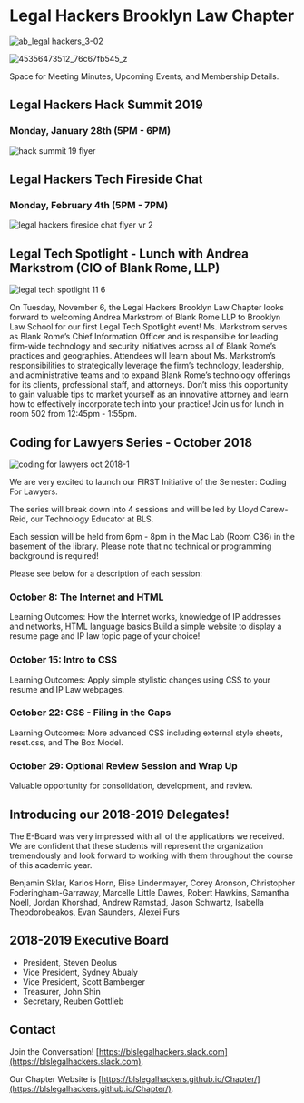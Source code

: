 # Legal Hackers Brooklyn Law Chapter

![ab_legal hackers_3-02](https://user-images.githubusercontent.com/34072582/47150705-6faf5b00-d2a5-11e8-9c53-1621616c91e5.png)

![45356473512_76c67fb545_z](https://user-images.githubusercontent.com/34072582/47191236-20544380-d314-11e8-8617-8a6b717669a3.jpg)

Space for Meeting Minutes, Upcoming Events, and Membership Details.

## Legal Hackers Hack Summit 2019
### Monday, January 28th (5PM - 6PM)
![hack summit 19 flyer](https://user-images.githubusercontent.com/34072582/51286922-2a451b80-19c3-11e9-9a1a-a731a58eb75c.png)

## Legal Hackers Tech Fireside Chat
### Monday, February 4th (5PM - 7PM)
![legal hackers fireside chat flyer vr 2](https://user-images.githubusercontent.com/34072582/51286962-56f93300-19c3-11e9-8aba-0496c995db81.png)

## Legal Tech Spotlight - Lunch with Andrea Markstrom (CIO of Blank Rome, LLP)
![legal tech spotlight 11 6](https://user-images.githubusercontent.com/34072582/47933355-c07ca180-deaa-11e8-9364-25a2e1c92318.png)

On Tuesday, November 6, the Legal Hackers Brooklyn Law Chapter looks forward to welcoming Andrea Markstrom of Blank Rome LLP to Brooklyn Law School for our first Legal Tech Spotlight event! Ms. Markstrom serves as Blank Rome’s Chief Information Officer and is responsible for leading firm-wide technology and security initiatives across all of Blank Rome’s practices and geographies. Attendees will learn about Ms. Markstrom’s responsibilities to strategically leverage the firm’s technology, leadership, and administrative teams and to expand Blank Rome’s technology offerings for its clients, professional staff, and attorneys. Don’t miss this opportunity to gain valuable tips to market yourself as an innovative attorney and learn how to effectively incorporate tech into your practice! Join us for lunch in room 502 from 12:45pm - 1:55pm.
 

## Coding for Lawyers Series - October 2018
![coding for lawyers oct 2018-1](https://user-images.githubusercontent.com/34072582/47150574-f31c7c80-d2a4-11e8-8fc1-4e50d4e42cbb.png)

We are very excited to launch our FIRST Initiative of the Semester: Coding For Lawyers.
 
The series will break down into 4 sessions and will be led by Lloyd Carew-Reid, our Technology Educator at BLS.
 
Each session will be held from 6pm - 8pm in the Mac Lab (Room C36) in the basement of the library. Please note that no technical or programming background is required!
 
Please see below for a description of each session:
 
### October 8: The Internet and HTML
 
Learning Outcomes:
How the Internet works, knowledge of IP addresses and networks, HTML language basics
Build a simple website to display a resume page and IP law topic page of your choice!
 
### October 15: Intro to CSS
 
Learning Outcomes:
Apply simple stylistic changes using CSS to your resume and IP Law webpages.
 
### October 22: CSS - Filing in the Gaps
 
Learning Outcomes:
More advanced CSS including external style sheets, reset.css, and The Box Model.
 
### October 29: Optional Review Session and Wrap Up
 
Valuable opportunity for consolidation, development, and review.

## Introducing our 2018-2019 Delegates!

The E-Board was very impressed with all of the applications we received. We are confident that these students will represent the organization tremendously and look forward to working with them throughout the course of this academic year.

Benjamin Sklar,
Karlos Horn,
Elise Lindenmayer,
Corey Aronson,
Christopher Foderingham-Garraway,
Marcelle Little Dawes,
Robert Hawkins,
Samantha Noell,
Jordan Khorshad,
Andrew Ramstad,
Jason Schwartz,
Isabella Theodorobeakos,
Evan Saunders,
Alexei Furs

## 2018-2019 Executive Board

* President, Steven Deolus
* Vice President, Sydney Abualy
* Vice President, Scott Bamberger
* Treasurer, John Shin
* Secretary, Reuben Gottlieb

## Contact
Join the Conversation! [https://blslegalhackers.slack.com](https://blslegalhackers.slack.com).

Our Chapter Website is [https://blslegalhackers.github.io/Chapter/](https://blslegalhackers.github.io/Chapter/).
